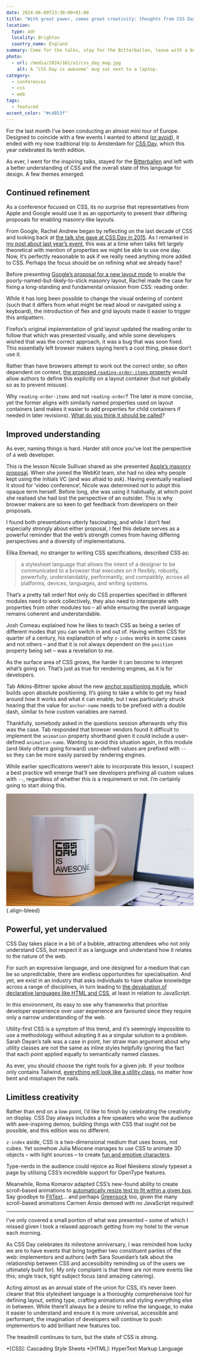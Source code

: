```yaml
---
date: 2024-06-09T23:30:00+01:00
title: "With great power, comes great creativity: thoughts from CSS Day 2024"
location:
  type: adr
  locality: Brighton
  country_name: England
summary: Come for the talks, stay for the Bitterballen, leave with a better understanding of a beautifully comprehensive tool for design.
photo:
  - url: /media/2024/161/a1/css_day_mug.jpg
    alt: A ‘CSS Day is awesome’ mug sat next to a laptop.
category:
  - conferences
  - css
  - web
tags:
  - featured
accent_color: "#cd853f"
---
```


For the last month I’ve been conducting an almost mini tour of Europe. Designed to coincide with a few events I wanted to attend ([or avoid][2]), it ended with my now traditional trip to Amsterdam for [CSS Day][1], which this year celebrated its tenth edition.

As ever, I went for the inspiring talks, stayed for the [Bitterballen][3] and left with a better understanding of CSS and the overall state of this language for design. A few themes emerged.

## Continued refinement

As a conference focused on CSS, its no surprise that representatives from Apple and Google would use it as an opportunity to present their differing proposals for enabling masonry-like layouts.

From Google, Rachel Andrew began by reflecting on the last decade of CSS and looking back at [the talk she gave at CSS Day in 2015][4]. As I remarked in [my post about last year’s event][5], this was at a time when talks felt largely theoretical with mention of properties we might be able to use one day. Now, it’s perfectly reasonable to ask if we really need anything more added to CSS. Perhaps the focus should be on refining what we already have?

Before presenting [Google’s proposal for a new layout mode][6] to enable the poorly-named-but-likely-to-stick masonry layout, Rachel made the case for fixing a long-standing and fundamental omission from CSS: reading order.

While it has long been possible to change the visual ordering of content (such that it differs from what might be read aloud or navigated using a keyboard), the introduction of flex and grid layouts made it easier to trigger this antipattern.

Firefox’s original implementation of grid layout updated the reading order to follow that which was presented visually, and while some developers wished that was the correct approach, it was a bug that was soon fixed. This essentially left browser makers saying here’s a cool thing, please don’t use it.

Rather than have browsers attempt to work out the correct order, so often dependent on context, [the proposed `reading-order-items` property][7] would allow authors to define this explicitly on a layout container (but not globally so as to prevent misuse).

Why `reading-order-items` and not `reading-order`? The later is more concise, yet the former aligns with similarly named properties used on layout containers (and makes it easier to add properties for child containers if needed in later revisions). [What do you think it should be called][8]?

## Improved understanding

As ever, naming things is hard. Harder still once you’ve lost the perspective of a web developer.

This is the lesson Nicole Sullivan shared as she presented [Apple’s masonry proposal][9]. When she joined the WebKit team, she had no idea why people kept using the initials VC (and was afraid to ask). Having eventually realised it stood for ‘video conference’, Nicole was determined not to adopt this opaque term herself. Before long, she was using it habitually, at which point she realised she had lost the perspective of an outsider. This is why browser makers are so keen to get feedback from developers on their proposals.

I found both presentations utterly fascinating, and while I don’t feel especially strongly about either proposal, I feel this debate serves as a powerful reminder that the web’s strength comes from having differing perspectives and a diversity of implementations.

Elika Etemad, no stranger to writing CSS specifications, described CSS as:

> a stylesheet language that allows the intent of a designer to be communicated to a browser that executes on it flexibly, robustly, powerfully, understandably, performantly, and compatibly, across all platforms, devices, languages, and writing systems.

That’s a pretty tall order! Not only do CSS properties specified in different modules need to work collectively, they also need to interoperate with properties from other modules too – all while ensuring the overall language remains coherent and understandable.

Josh Comeau explained how he likes to teach CSS as being a series of different modes that you can switch in and out of. Having written CSS for quarter of a century, his explanation of why `z-index` works in some cases and not others – and that it is not always dependent on the `position` property being set – was a revelation to me.

As the surface area of CSS grows, the harder it can become to interpret what’s going on. That’s just as true for rendering engines, as it is for developers.

Tab Atkins-Bittner spoke about the new [anchor positioning module][10], which builds upon absolute positioning. It’s going to take a while to get my head around how it works and what it can enable, but I was particularly struck hearing that the value for `anchor-name` needs to be prefixed with a double dash, similar to how custom variables are named.

Thankfully, somebody asked in the questions session afterwards why this was the case. Tab responded that browser vendors found it difficult to implement the `animation` property shorthand given it could include a user-defined `animation-name`. Wanting to avoid this situation again, in this module (and likely others going forward) user-defined values are prefixed with `--` so they can be more easily parsed by rendering engines.

While earlier specifications weren’t able to incorporate this lesson, I suspect a best practice will emerge that’ll see developers prefixing all custom values with `--`, regardless of whether this is a requirement or not. I’m certainly going to start doing this.

![A white mug with a variation of the ‘CSS is awesome’ logo on it, adapted to say CSS Day is awesome.](/media/2024/161/a1/css_day_mug.jpg "CSS Day is awesome – and I now have a mug to prove it.")
{.align-bleed}

## Powerful, yet undervalued

CSS Day takes place in a bit of a bubble, attracting attendees who not only understand CSS, but respect it as a language and understand how it relates to the nature of the web.

For such an expressive language, and one designed for a medium that can be so unpredictable, there are endless opportunities for specialisation. And yet, we exist in an industry that asks individuals to have shallow knowledge across a range of disciplines, in turn leading to [the devaluation of declarative languages like HTML and CSS][11], at least in relation to JavaScript.

In this environment, its easy to see why frameworks that prioritise developer experience over user experience are favoured since they require only a narrow understanding of the web.

Utility-first CSS is a symptom of this trend, and it’s seemingly impossible to use a methodology without adopting it as a singular solution to a problem. Sarah Dayan’s talk was a case in point, her straw man argument about why utility classes are not the same as inline styles helpfully ignoring the fact that each point applied equally to semantically named classes.

As ever, you should choose the right tools for a given job. If your toolbox only contains Tailwind, [everything will look like a utility class][12], no matter how bent and misshapen the nails.

## Limitless creativity

Rather than end on a low point, I’d like to finish by celebrating the creativity on display. CSS Day always includes a few speakers who wow the audience with awe-inspiring demos, building things with CSS that ought not be possible, and this edition was no different.

`z-index` aside, CSS is a two-dimensional medium that uses boxes, not cubes. Yet somehow Julia Miocene manages to use CSS to animate 3D objects – with light sources – to create [fun and emotive characters][13].

Type-nerds in the audience could rejoice as Roel Nieskens slowly typeset a page by utilising CSS’s incredible support for OpenType features.

Meanwhile, Roma Komarov adapted CSS’s new-found ability to create scroll-based animations to [automatically resize text to fit within a given box][14]. Say goodbye to [FitText][15]… and perhaps [Greensock][16] too, given the many scroll-based animations Carmen Ansio demoed with no JavaScript required!

---

I’ve only covered a small portion of what was presented – some of which I missed given I took a relaxed approach getting from my hotel to the venue each morning.

As CSS Day celebrates its milestone anniversary, I was reminded how lucky we are to have events that bring together two constituent parties of the web: implementors and authors (with Sara Soueidan’s talk about the relationship between CSS and accessibility reminding us of the users we ultimately build for). My only complaint is that there are not more events like this; single track, tight subject focus (and amazing catering).

Acting almost as an annual state of the union for CSS, it’s never been clearer that this stylesheet language is a thoroughly comprehensive tool for defining layout, setting type, crafting animations and styling everything else in between. While there’ll always be a desire to refine the language, to make it easier to understand and ensure it is more universal, accessible and performant, the imagination of developers will continue to push implementors to add brilliant new features too.

The treadmill continues to turn, but the state of CSS is strong.

[1]: https://cssday.nl/2024
[2]: /2024/135/a1/conferences/
[3]: https://en.wikipedia.org/wiki/Bitterballen
[4]: https://vimeo.com/133642780
[5]: /2023/162/a1/css_day/
[6]: https://developer.chrome.com/blog/masonry
[7]: https://drafts.csswg.org/css-display-4/#reading-order-items
[8]: https://github.com/w3c/csswg-drafts/issues/9921
[9]: https://webkit.org/blog/15269/help-us-invent-masonry-layouts-for-css-grid-level-3/
[10]: https://drafts.csswg.org/css-anchor-position-1/
[11]: https://heydonworks.com/article/reluctant-gatekeeping:-the-problem-with-full-stack/
[12]: https://pdx.su/blog/2023-07-26-tailwind-and-the-death-of-craftsmanship/
[13]: https://codepen.io/miocene
[14]: https://kizu.dev/fit-to-width-text/
[15]: http://fittextjs.com
[16]: https://gsap.com

*[CSS]: Cascading Style Sheets
*[HTML]: HyperText Markup Language
